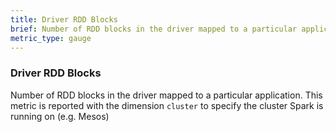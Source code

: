 ```yaml
---
title: Driver RDD Blocks
brief: Number of RDD blocks in the driver mapped to a particular application
metric_type: gauge
---
```

### Driver RDD Blocks
Number of RDD blocks in the driver mapped to a particular application. This metric is reported with the dimension `cluster` to specify the cluster Spark is running on (e.g. Mesos)
